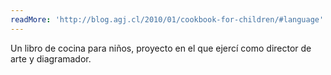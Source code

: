 ```yaml
---
readMore: 'http://blog.agj.cl/2010/01/cookbook-for-children/#language'
---
```



Un libro de cocina para niños, proyecto en el que ejercí como director de arte y diagramador.
